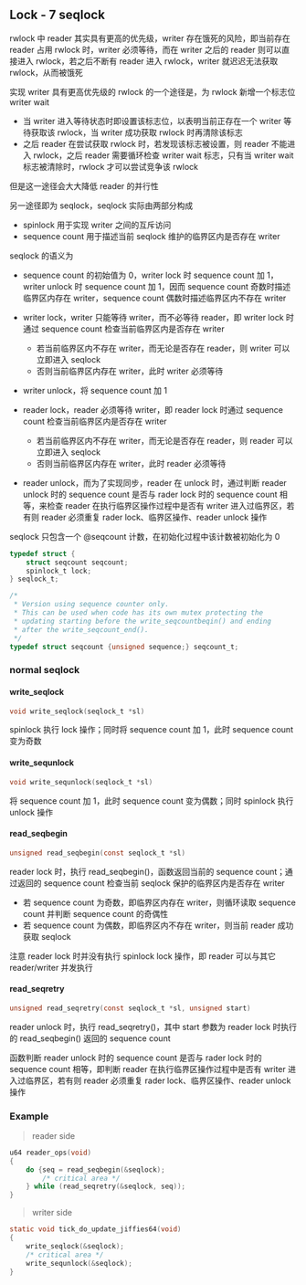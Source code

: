 ## Lock - 7 seqlock


rwlock 中 reader 其实具有更高的优先级，writer 存在饿死的风险，即当前存在 reader 占用 rwlock 时，writer 必须等待，而在 writer 之后的 reader 则可以直接进入 rwlock，若之后不断有 reader 进入 rwlock，writer 就迟迟无法获取 rwlock，从而被饿死


实现 writer 具有更高优先级的 rwlock 的一个途径是，为 rwlock 新增一个标志位 writer wait

- 当 writer 进入等待状态时即设置该标志位，以表明当前正存在一个 writer 等待获取该 rwlock，当 writer 成功获取 rwlock 时再清除该标志
- 之后 reader 在尝试获取 rwlock 时，若发现该标志被设置，则 reader 不能进入 rwlock，之后 reader 需要循环检查 writer wait 标志，只有当 writer wait 标志被清除时，rwlock 才可以尝试竞争该 rwlock

但是这一途径会大大降低 reader 的并行性


另一途径即为 seqlock，seqlock 实际由两部分构成

- spinlock 用于实现 writer 之间的互斥访问
- sequence count 用于描述当前 seqlock 维护的临界区内是否存在 writer


seqlock 的语义为

- sequence count 的初始值为 0，writer lock 时 sequence count 加 1，writer unlock 时 sequence count 加 1，因而 sequence count 奇数时描述临界区内存在 writer，sequence count 偶数时描述临界区内不存在 writer

- writer lock，writer 只能等待 writer，而不必等待 reader，即 writer lock 时通过 sequence count 检查当前临界区内是否存在 writer
    - 若当前临界区内不存在 writer，而无论是否存在 reader，则 writer 可以立即进入 seqlock
    - 否则当前临界区内存在 writer，此时 writer 必须等待
- writer unlock，将 sequence count 加 1

- reader lock，reader 必须等待 writer，即 reader lock 时通过 sequence count 检查当前临界区内是否存在 writer
    - 若当前临界区内不存在 writer，而无论是否存在 reader，则 reader 可以立即进入 seqlock
    - 否则当前临界区内存在 writer，此时 reader 必须等待
- reader unlock，而为了实现同步，reader 在 unlock 时，通过判断 reader unlock 时的 sequence count 是否与 rader lock 时的 sequence count 相等，来检查 reader 在执行临界区操作过程中是否有 writer 进入过临界区，若有则 reader 必须重复 rader lock、临界区操作、reader unlock 操作


seqlock 只包含一个 @seqcount 计数，在初始化过程中该计数被初始化为 0

```c
typedef struct {
	struct seqcount seqcount;
	spinlock_t lock;
} seqlock_t;

/*
 * Version using sequence counter only.
 * This can be used when code has its own mutex protecting the
 * updating starting before the write_seqcountbeqin() and ending
 * after the write_seqcount_end().
 */
typedef struct seqcount {unsigned sequence;} seqcount_t;
```


### normal seqlock

#### write_seqlock

```c
void write_seqlock(seqlock_t *sl)
```

spinlock 执行 lock 操作；同时将 sequence count 加 1，此时 sequence count 变为奇数


#### write_sequnlock

```c
void write_sequnlock(seqlock_t *sl)
```

将 sequence count 加 1，此时 sequence count 变为偶数；同时 spinlock 执行 unlock 操作


#### read_seqbegin

```c
unsigned read_seqbegin(const seqlock_t *sl)
```

reader lock 时，执行 read_seqbegin()，函数返回当前的 sequence count；通过返回的 sequence count 检查当前 seqlock 保护的临界区内是否存在 writer

- 若 sequence count 为奇数，即临界区内存在 writer，则循环读取 sequence count 并判断 sequence count 的奇偶性
- 若 sequence count 为偶数，即临界区内不存在 writer，则当前 reader 成功获取 seqlock

注意 reader lock 时并没有执行 spinlock lock 操作，即 reader 可以与其它 reader/writer 并发执行


#### read_seqretry

```c
unsigned read_seqretry(const seqlock_t *sl, unsigned start)
```

reader unlock 时，执行 read_seqretry()，其中 start 参数为 reader lock 时执行的 read_seqbegin() 返回的 sequence count

函数判断 reader unlock 时的 sequence count 是否与 rader lock 时的 sequence count 相等，即判断 reader 在执行临界区操作过程中是否有 writer 进入过临界区，若有则 reader 必须重复 rader lock、临界区操作、reader unlock 操作


### Example

> reader side

```c
u64 reader_ops(void) 
{
    do {seq = read_seqbegin(&seqlock); 
        /* critical area */    
    } while (read_seqretry(&seqlock, seq)); 
}
```

> writer side

```c
static void tick_do_update_jiffies64(void) 
{
    write_seqlock(&seqlock);
    /* critical area */ 
    write_sequnlock(&seqlock); 
}
```


